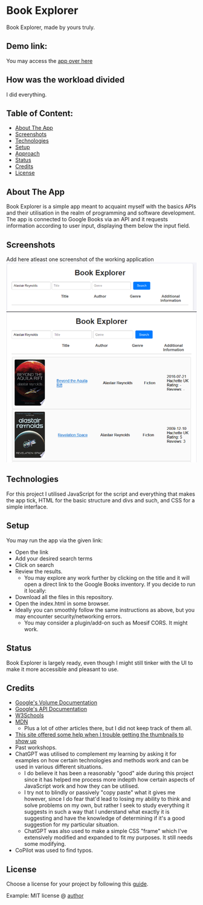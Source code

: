 # Book Explorer
Book Explorer, made by yours truly.

## Demo link:
You may access the [app over here](https://rainbow-sprite-dc021d.netlify.app/)

## How was the workload divided
I did everything.



## Table of Content:

- [About The App](#about-the-app)
- [Screenshots](#screenshots)
- [Technologies](#technologies)
- [Setup](#setup)
- [Approach](#approach)
- [Status](#status)
- [Credits](#credits)
- [License](#license)

## About The App
Book Explorer is a simple app meant to acquaint myself with the basics APIs and their utilisation in the realm of programming and software development.
The app is connected to Google Books via an API and it requests information according to user input, displaying them below the input field.

## Screenshots
Add here atleast one screenshot of the working application 
![Pre-search](assets/screenshot2.png)
![Post-search](assets/screenshot1.png)


## Technologies
For this project I utilised JavaScript for the script and everything that makes the app tick, HTML for the basic structure and divs and such, and CSS for a simple interface.

## Setup
You may run the app via the given link:
- Open the link
- Add your desired search terms
- Click on search
- Review the results.
    - You may explore any work further by clicking on the title and it will open a direct link to the Google Books inventory.
If you decide to run it locally:
- Download all the files in this repository.
- Open the index.html in some browser.
- Ideally you can smoothly follow the same instructions as above, but you may encounter security/networking errors.
    - You may consider a plugin/add-on such as Moesif CORS. It might work.

## Status
Book Explorer is largely ready, even though I might still tinker with the UI to make it more accessible and pleasant to use.

## Credits
- [Google's Volume Documentation](https://developers.google.com/books/docs/v1/reference/volumes)
- [Google's API Documentation](https://developers.google.com/books/docs/v1/using#APIKey)
- [W3Schools](https://www.w3schools.com/jsref/api_fetch.asp)
- [MDN](https://developer.mozilla.org/en-US/docs/Web/API/Document/createElement)
    - Plus a lot of other articles there, but I did not keep track of them all.
- [This site offered some help when I trouble getting the thumbnails to show up](https://codepen.io/Kicky/pen/ZxvvqE)
- Past workshops.
- ChatGPT was utilised to complement my learning by asking it for examples on how certain technologies and methods work and can be used in various different situations.
    - I do believe it has been a reasonably "good" aide during this project since it has helped me process more indepth how certain aspects of JavaScript work and how they can be utilised.
    - I try not to blindly or passively "copy paste" what it gives me however, since I do fear that'd lead to losing my ability to think and solve problems on my own, but rather I seek to study everything it suggests in such a way that I understand what exactly it is suggesting and have the knowledge of determining if it's a good suggestion for my particular situation.
    - ChatGPT was also used to make a simple CSS "frame" which I've extensively modified and expanded to fit my purposes. It still needs some modifying.
- CoPilot was used to find typos.


## License
Choose a license for your project by following this [guide](https://docs.github.com/en/communities/setting-up-your-project-for-healthy-contributions/adding-a-license-to-a-repository).

Example: MIT license @ [author](author.com)
